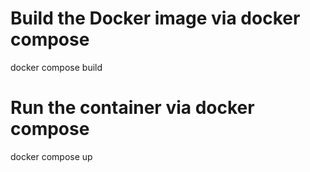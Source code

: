 # Build the Docker image via docker compose
docker compose build

# Run the container via docker compose
docker compose up 
